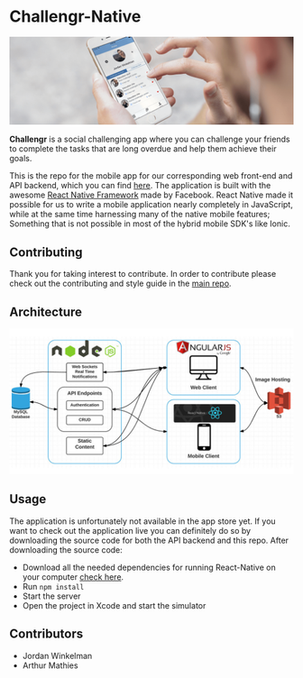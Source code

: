 # Challengr-Native
  ![](screenshots/challengrMobileLG.png)

  **Challengr** is a social challenging app where you can challenge your friends to complete the tasks that are long overdue and help them achieve their goals.

  This is the repo for the mobile app for our corresponding web front-end and API backend, which you can find [here](https://github.com/arthurmathies/Challengr). The application is built with the awesome [React Native Framework](https://github.com/facebook/react-native) made by Facebook. React Native made it possible for us to write a mobile application nearly completely in JavaScript, while at the same time harnessing many of the native mobile features; Something that is not possible in most of the hybrid mobile SDK's like Ionic.

## Contributing
  Thank you for taking interest to contribute. In order to contribute please check out the contributing and style guide in the [main repo](https://github.com/arthurmathies/Challengr).

## Architecture
  ![](screenshots/architecture.jpg)

## Usage
  The application is unfortunately not available in the app store yet. If you want to check out the application live you can definitely do so by downloading the source code for both the API backend and this repo. After downloading the source code:

  - Download all the needed dependencies for running React-Native on your computer [check here](https://facebook.github.io/react-native/docs/getting-started.html#content).
  - Run `npm install`
  - Start the server
  - Open the project in Xcode and start the simulator

## Contributors
  - Jordan Winkelman
  - Arthur Mathies
